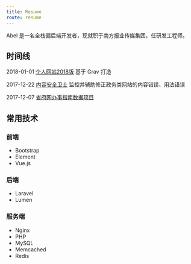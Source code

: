 ```yaml
---
title: Resume
route: resume
---
```


Abel 是一名全栈偏后端开发者，现就职于南方报业传媒集团，任研发工程师。

## 时间线

2018-01-01 [个人网站2018版](../blog/2018-new-flat-file-blog) <span class="desc">基于 Grav 打造</span>

2017-12-22 [内容安全卫士](../blog/content-guard) <span class="desc">监控并辅助修正政务类网站的内容错误、用法错误</span>

2017-12-07 [省府网办事指南数据项目](../blog/guide-data)

## 常用技术

### 前端

- Bootstrap
- Element
- Vue.js

### 后端

- Laravel
- Lumen

### 服务端

- Nginx
- PHP
- MySQL
- Memcached
- Redis
